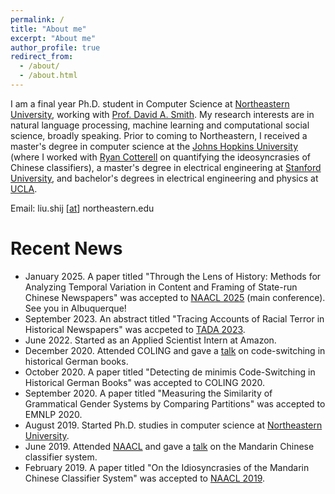 ```yaml
---
permalink: /
title: "About me"
excerpt: "About me"
author_profile: true
redirect_from: 
  - /about/
  - /about.html
---
```


I am a final year Ph.D. student in Computer Science at [Northeastern University](https://www.khoury.northeastern.edu), working with [Prof. David A. Smith](http://www.ccs.neu.edu/home/dasmith/). My research interests are in natural language processing, machine learning and computational social science, broadly speaking. Prior to coming to Northeastern, I received a master's degree in computer science at the [Johns Hopkins University](https://www.cs.jhu.edu) (where I worked with [Ryan Cotterell](https://rycolab.github.io/authors/ryan/) on quantifying the ideosyncrasies of Chinese classifiers), a master's degree in electrical engineering at [Stanford University](https://ee.stanford.edu), and bachelor's degrees in electrical engineering and physics at [UCLA](http://www.ucla.edu).

Email: liu.shij [[at](https://en.wikipedia.org/wiki/At_sign)] northeastern.edu

# Recent News
* January 2025. A paper titled "Through the Lens of History: Methods for Analyzing Temporal Variation in Content and Framing of State-run Chinese Newspapers" was accepted to [NAACL 2025](https://2025.naacl.org/) (main conference). See you in Albuquerque!
* September 2023. An abstract titled "Tracing Accounts of Racial Terror in Historical Newspapers" was accpeted to [TADA 2023](https://tada2023.org/).
* June 2022. Started as an Applied Scientist Intern at Amazon.
* December 2020. Attended COLING and gave a [talk](https://shijia-liu.github.io/talks/2020-12-09-coling/) on code-switching in historical German books.
* October 2020. A paper titled "Detecting de minimis Code-Switching in Historical German Books" was accepted to COLING 2020.
* September 2020. A paper titled "Measuring the Similarity of Grammatical Gender Systems by Comparing Partitions" was accepted to EMNLP 2020.
* August 2019. Started Ph.D. studies in computer science at [Northeastern University](https://www.khoury.northeastern.edu).
* June 2019. Attended [NAACL](https://naacl2019.org) and gave a [talk](https://shijia-liu.github.io/talks/2019-06-05-naacl/) on the Mandarin Chinese classifier system.
* February 2019. A paper titled "On the Idiosyncrasies of the Mandarin Chinese Classifier System" was accepted to [NAACL 2019](https://naacl2019.org).

